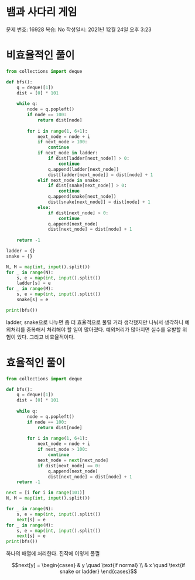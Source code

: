 # 뱀과 사다리 게임

문제 번호: 16928
복습: No
작성일시: 2021년 12월 24일 오후 3:23

# 비효율적인 풀이

```python
from collections import deque

def bfs():
    q = deque([1])
    dist = [0] * 101
    
    while q:
        node = q.popleft()
        if node == 100:
            return dist[node]
        
        for i in range(1, 6+1):
            next_node = node + i
            if next_node > 100:
                continue
            if next_node in ladder:
                if dist[ladder[next_node]] > 0:
                    continue
                q.append(ladder[next_node])
                dist[ladder[next_node]] = dist[node] + 1
            elif next_node in snake:
                if dist[snake[next_node]] > 0:
                    continue
                q.append(snake[next_node])
                dist[snake[next_node]] = dist[node] + 1
            else:
                if dist[next_node] > 0:
                    continue
                q.append(next_node)
                dist[next_node] = dist[node] + 1
           
    return -1

ladder = {}
snake = {}

N, M = map(int, input().split())
for _ in range(N):
    s, e = map(int, input().split())
    ladder[s] = e
for _ in range(M):
    s, e = map(int, input().split())
    snake[s] = e

print(bfs())
```

ladder, snake으로 나누면 좀 더 효율적으로 풀릴 거라 생각했지만 나눠서 생각하니 예외처리를 중복해서 처리해야 할 일이 많아졌다.  예외처리가 많아지면 실수를 유발할 위험이 있다. 그리고 비효율적이다.

# 효율적인 풀이

```python
from collections import deque

def bfs():
    q = deque([1])
    dist = [0] * 101
    
    while q:
        node = q.popleft()
        if node == 100:
            return dist[node]
        
        for i in range(1, 6+1):
            next_node = node + i
            if next_node > 100:
                continue
            next_node = next[next_node]
            if dist[next_node] == 0:
                q.append(next_node)
                dist[next_node] = dist[node] + 1
    return -1

next = [i for i in range(101)]
N, M = map(int, input().split())

for _ in range(N):
    s, e = map(int, input().split())
    next[s] = e
for _ in range(M):
    s, e = map(int, input().split())
    next[s] = e
print(bfs())
```

하나의 배열에 처리한다. 진작에 이렇게 풀껄

$$next[y] = \begin{cases}
 & y \quad \text{if normal}  \\
 & x \quad \text{if snake or ladder}  
\end{cases}$$
